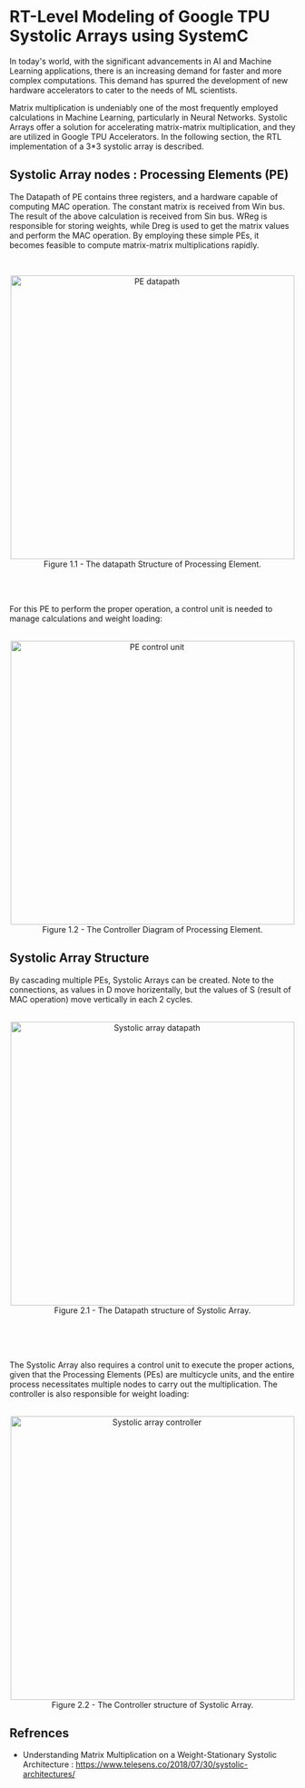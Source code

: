 # RT-Level Modeling of Google TPU Systolic Arrays using SystemC

In today's world, with the significant advancements in AI and Machine Learning applications, there is an increasing demand for faster and more complex computations. This demand has spurred the development of new hardware accelerators to cater to the needs of ML scientists.

Matrix multiplication is undeniably one of the most frequently employed calculations in Machine Learning, particularly in Neural Networks. Systolic Arrays offer a solution for accelerating matrix-matrix multiplication, and they are utilized in Google TPU Accelerators. In the following section, the RTL implementation of a 3*3 systolic array is described.

## Systolic Array nodes : Processing Elements (PE)

The Datapath of PE contains three registers, and a hardware capable of computing MAC operation. The constant matrix is received from Win bus. The result of the above calculation is received from Sin bus.
WReg is responsible for storing weights, while Dreg is used to get the matrix values and perform the MAC operation. By employing these simple PEs, it becomes feasible to compute matrix-matrix multiplications rapidly.

<br/>

<p align="center">
  <img src="https://github.com/mohasnik/Systolic-Array/assets/82777963/b5bab130-8773-4681-8d3a-60bcca43d261" alt="PE datapath" width="500"/>
  <br/>
  Figure 1.1 - The datapath Structure of Processing Element.
</p>
<br/>
<br/>


For this PE to perform the proper operation, a control unit is needed to manage calculations and weight loading:
<br/>
<br/>

<p align="center">
  <img src="https://github.com/mohasnik/Systolic-Array/assets/82777963/6705713a-289f-4c95-a65c-22d5764023f8" alt="PE control unit" width="500"/>
  <br/>
  Figure 1.2 - The Controller Diagram of Processing Element.
</p>


## Systolic Array Structure

By cascading multiple PEs, Systolic Arrays can be created. Note to the connections, as values in D move horizentally, but the values of S (result of MAC operation) move vertically in each 2 cycles.
<br/>
<br/>

<p align="center">
  <img src="https://github.com/mohasnik/Systolic-Array/assets/82777963/bfa978bc-a37e-49dd-81ea-070bb75d23e0" alt="Systolic array datapath" width="500"/>
  <br/>
  Figure 2.1 - The Datapath structure of Systolic Array.
</p>

<br/>
<br/>
<br/>

The Systolic Array also requires a control unit to execute the proper actions, given that the Processing Elements (PEs) are multicycle units, and the entire process necessitates multiple nodes to carry out the multiplication. The controller is also responsible for weight loading:
<br/>
<br/>

<p align="center">
  <img src="https://github.com/mohasnik/Systolic-Array/assets/82777963/88bccc06-1808-458a-91a5-d0446d6d8139" alt="Systolic array controller" width="500"/>
  <br/>
  Figure 2.2 - The Controller structure of Systolic Array.
</p>




## Refrences
- Understanding Matrix Multiplication on a Weight-Stationary Systolic Architecture : <a href="https://www.telesens.co/2018/07/30/systolic-architectures/">https://www.telesens.co/2018/07/30/systolic-architectures/ </a>



